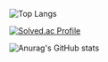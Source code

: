 ![Top Langs](https://github-readme-stats.vercel.app/api/top-langs/?username=chyun5197&layout=compact)

[![Solved.ac Profile](http://mazassumnida.wtf/api/v2/generate_badge?boj=postick192)](https://solved.ac/백준아이디/)

![Anurag's GitHub stats](https://github-readme-stats.vercel.app/api?username=chyun5197&show_icons=true&theme=radical)
